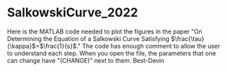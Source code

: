 # SalkowskiCurve_2022
Here is the MATLAB code needed to plot the figures in the paper "On Determining the Equation of a Salkowski Curve Satisfying $\frac{\tau}{\kappa}$=$\frac{1}{s}$."
The code has enough comment to allow the user to understand each step. When you open the file, the parameters that one can change have "(CHANGE)" next to them.
Best-Devin

